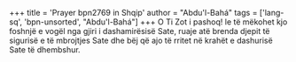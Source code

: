 +++
title = 'Prayer bpn2769 in Shqip'
author = "Abdu'l-Bahá"
tags = ['lang-sq', 'bpn-unsorted', "Abdu'l-Bahá"]
+++
O Ti Zot i pashoq! le të mëkohet kjo foshnjë e vogël nga gjiri i dashamirësisë Sate, ruaje atë brenda djepit të sigurisë e të mbrojtjes Sate dhe bëj që ajo të rritet në krahët e dashurisë Sate të dhembshur.
